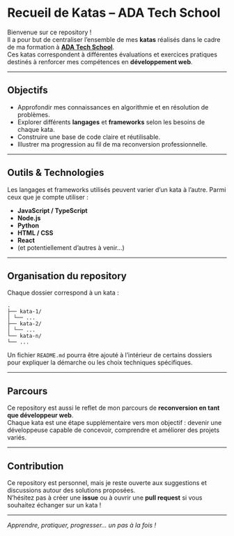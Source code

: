 # Recueil de Katas – ADA Tech School

Bienvenue sur ce repository !  
Il a pour but de centraliser l’ensemble de mes **katas** réalisés dans le cadre de ma formation à **[ADA Tech School](https://adatechschool.fr/)**.  
Ces katas correspondent à différentes évaluations et exercices pratiques destinés à renforcer mes compétences en **développement web**.

---

## Objectifs

- Approfondir mes connaissances en algorithmie et en résolution de problèmes.  
- Explorer différents **langages** et **frameworks** selon les besoins de chaque kata.  
- Construire une base de code claire et réutilisable.  
- Illustrer ma progression au fil de ma reconversion professionnelle.

---

## Outils & Technologies

Les langages et frameworks utilisés peuvent varier d’un kata à l’autre. Parmi ceux que je compte utiliser :  

- **JavaScript / TypeScript**  
- **Node.js**  
- **Python**  
- **HTML / CSS**  
- **React**  
- (et potentiellement d’autres à venir…)

---

## Organisation du repository

Chaque dossier correspond à un kata :  
```
.
├── kata-1/
│ └── ...
├── kata-2/
│ └── ...
└── kata-n/
└── ...
```

Un fichier `README.md` pourra être ajouté à l’intérieur de certains dossiers pour expliquer la démarche ou les choix techniques spécifiques.

---

## Parcours

Ce repository est aussi le reflet de mon parcours de **reconversion en tant que développeur web**.  
Chaque kata est une étape supplémentaire vers mon objectif : devenir une développeuse capable de concevoir, comprendre et améliorer des projets variés.

---

## Contribution

Ce repository est personnel, mais je reste ouverte aux suggestions et discussions autour des solutions proposées.  
N’hésitez pas à créer une **issue** ou à ouvrir une **pull request** si vous souhaitez échanger sur un kata !

---

*Apprendre, pratiquer, progresser… un pas à la fois !*

